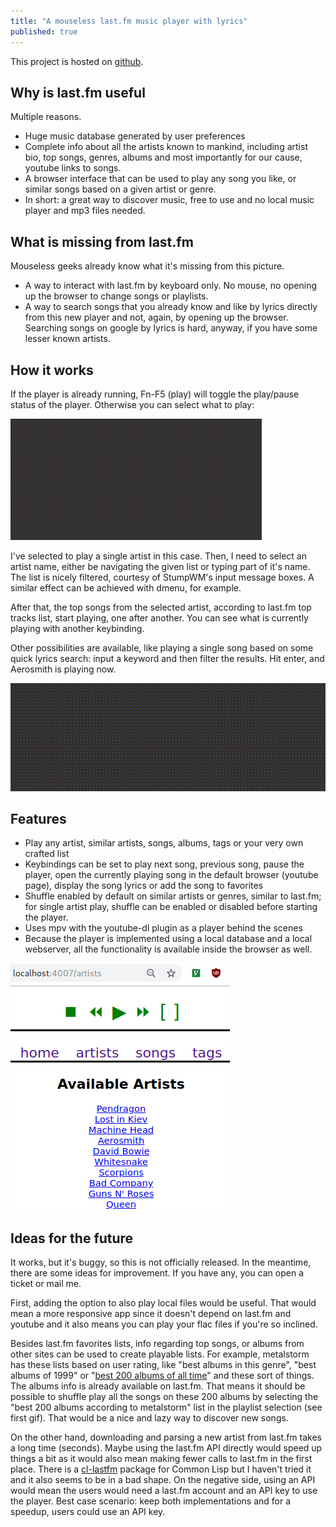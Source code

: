 ```yaml
---
title: "A mouseless last.fm music player with lyrics"
published: true
---
```


This project is hosted on [github](https://github.com/mihaiolteanu/muse).

## Why is last.fm useful

Multiple reasons.
- Huge music database generated by user preferences
- Complete info about all the artists known to mankind, including
artist bio, top songs, genres, albums and most importantly for our
cause, youtube links to songs.
- A browser interface that can be used to play any song you like, or
  similar songs based on a given artist or genre.
- In short: a great way to discover music, free to use and no local
  music player and mp3 files needed.
  
## What is missing from last.fm

Mouseless geeks already know what it's missing from this picture.
- A way to interact with last.fm by keyboard only. No mouse, no
  opening up the browser to change songs or playlists. 
- A way to search songs that you already know and like by lyrics
  directly from this new player and not, again, by opening up the
  browser. Searching songs on google by lyrics is hard, anyway, if you
  have some lesser known artists. 
  
## How it works

If the player is already running, Fn-F5 (play) will toggle the
play/pause status of the player. Otherwise you can select what to play:

![playing song](/assets/muse-player/muse-play-artist.gif)

I've selected to play a single artist in this case. Then, I need to
select an artist name, either be navigating the given list or typing
part of it's name. The list is nicely filtered, courtesy of StumpWM's
input message boxes. A similar effect can be achieved with dmenu, for
example.

After that, the top songs from the selected artist, according to
last.fm top tracks list, start playing, one after another. You can see
what is currently playing with another keybinding.

Other possibilities are available, like playing a single song based on
some quick lyrics search: input a keyword and then filter the
results. Hit enter, and Aerosmith is playing now.

![playing song](/assets/muse-player/muse-play-lyrics.gif
"stumpwm showing playing song")

## Features

- Play any artist, similar artists, songs, albums, tags or your very
  own crafted list
- Keybindings can be set to play next song, previous song, pause the
  player, open the currently playing song in the default browser
  (youtube page), display the song lyrics or add the song to favorites
- Shuffle enabled by default on similar artists or genres, similar to
  last.fm; for single artist play, shuffle can be enabled or disabled
  before starting the player.
- Uses mpv with the youtube-dl plugin as a player behind the scenes
- Because the player is implemented using a local database and a
  local webserver, all the functionality is available inside the
  browser as well.
  
![localhost artist](/assets/muse-player/localhost-artists.png) 
  
## Ideas for the future

It works, but it's buggy, so this is not officially released. In
the meantime, there are some ideas for improvement. If you have any,
you can open a ticket or mail me.

First, adding the option to also play local files would be
useful. That would mean a more responsive app since it doesn't depend
on last.fm and youtube and it also means you can play your flac files
if you're so inclined.

Besides last.fm favorites lists, info regarding top songs, or albums
from other sites can be used to create playable lists. For example,
metalstorm has these lists based on user rating, like "best albums in
this genre", "best albums of 1999" or "[best 200 albums of all
time](http://www.metalstorm.net/bands/albums_top.php)" and these sort
of things. The albums info is already available on last.fm. That means
it should be possible to shuffle play all the songs on these 200 albums by
selecting the "best 200 albums according to metalstorm" list in the
playlist selection (see first gif). That would be a nice and lazy way
to discover new songs.

On the other hand, downloading and parsing a new artist from last.fm
takes a long time (seconds). Maybe using the last.fm API directly
would speed up things a bit as it would also mean making fewer calls
to last.fm in the first place. There is a
[cl-lastfm](https://github.com/nlamirault/cl-lastfm) package for
Common Lisp but I haven't tried it and it also seems to be in a bad
shape. On the negative side, using an API would mean the users would
need a last.fm account and an API key to use the player. Best case
scenario: keep both implementations and for a speedup, users could use
an API key.
